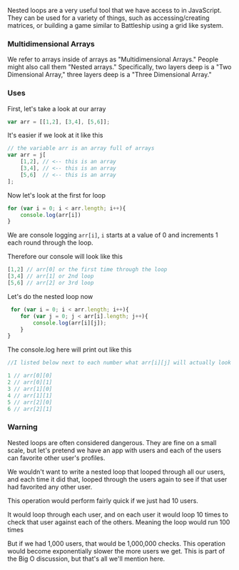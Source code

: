 Nested loops are a very useful tool that we have access to in JavaScript. They can be used for a variety of things, such as accessing/creating matrices, or building a game similar to Battleship using a grid like system.

### **Multidimensional Arrays**

We refer to arrays inside of arrays as "Multidimensional Arrays." People might also call them "Nested arrays." Specifically, two layers deep is a "Two Dimensional Array," three layers deep is a "Three Dimensional Array."

### **Uses**

First, let's take a look at our array

```jsx
var arr = [[1,2], [3,4], [5,6]];

```

It's easier if we look at it like this

```jsx
// the variable arr is an array full of arrays
var arr = j[
    [1,2], // <-- this is an array
    [3,4], // <-- this is an array
    [5,6]  // <-- this is an array
];

```

Now let's look at the first for loop

```jsx
for (var i = 0; i < arr.length; i++){
    console.log(arr[i])
}

```

We are console logging `arr[i]`, `i` starts at a value of 0 and increments 1 each round through the loop.

Therefore our console will look like this

```jsx
[1,2] // arr[0] or the first time through the loop
[3,4] // arr[1] or 2nd loop
[5,6] // arr[2] or 3rd loop

```

Let's do the nested loop now

```jsx
 for (var i = 0; i < arr.length; i++){
    for (var j = 0; j < arr[i].length; j++){
        console.log(arr[i][j]);
    }
}

```

The console.log here will print out like this

```jsx
//I listed below next to each number what arr[i][j] will actually look like each round through the for loops.

1 // arr[0][0]
2 // arr[0][1]
3 // arr[1][0]
4 // arr[1][1]
5 // arr[2][0]
6 // arr[2][1]

```

### **Warning**

Nested loops are often considered dangerous. They are fine on a small scale, but let's pretend we have an app with users and each of the users can favorite other user's profiles.

We wouldn't want to write a nested loop that looped through all our users, and each time it did that, looped through the users again to see if that user had favorited any other user.

This operation would perform fairly quick if we just had 10 users.

It would loop through each user, and on each user it would loop 10 times to check that user against each of the others. Meaning the loop would run 100 times

But if we had 1,000 users, that would be 1,000,000 checks. This operation would become exponentially slower the more users we get. This is part of the Big O discussion, but that's all we'll mention here.